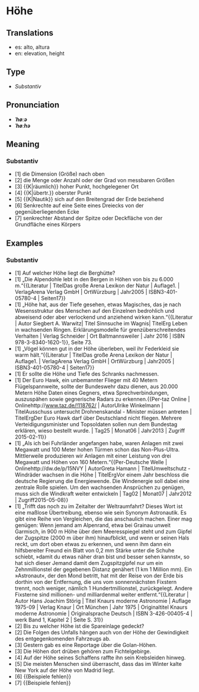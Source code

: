 # Höhe
## Translations
- es: alto, altura
- en: elevation, height
## Type
- _Substantiv_
## Pronunciation
- **_ˈhøːə_**
- **_ˈhøːhə_**
## Meaning
### Substantiv
- [1] die Dimension (Größe) nach oben
- [2] die Menge oder Anzahl oder der Grad von messbaren Größen
- [3] {{K|räumlich}} hoher Punkt, hochgelegener Ort
- [4] {{K|übertr.}} oberster Punkt
- [5] {{K|Nautik}} sich auf den Breitengrad der Erde beziehend
- [6] Senkrechte auf eine Seite eines Dreiecks von der gegenüberliegenden Ecke
- [7] senkrechter Abstand der Spitze oder Deckfläche von der Grundfläche eines Körpers
## Examples
### Substantiv
- [1] Auf welcher Höhe liegt die Berghütte?
- [1] „Die Alpendohle lebt in den Bergen in Höhen von bis zu 6.000 m.“<ref>{{Literatur | TitelDas große Arena Lexikon der Natur | Auflage1. | VerlagArena Verlag GmbH | OrtWürzburg | Jahr2005 | ISBN3-401-05780-4 | Seiten17}}</ref>
- [1] „Höhe hat, aus der Tiefe gesehen, etwas Magisches, das je nach Wesensstruktur des Menschen auf den Einzelnen bedrohlich und abweisend oder aber verlockend und anziehend wirken kann.“<ref>{{Literatur | Autor Siegbert A. Warwitz| Titel Sinnsuche im Wagnis| TitelErg Leben in wachsenden Ringen. Erklärungsmodelle für grenzüberschreitendes Verhalten | Verlag Schneider | Ort Baltmannsweiler | Jahr 2016 | ISBN 978-3-8340-1620-1}}, Seite 73.</ref>
- [1] „Vögel können gut in der Höhe überleben, weil ihr Federkleid sie warm hält.“<ref>{{Literatur | TitelDas große Arena Lexikon der Natur | Auflage1. | VerlagArena Verlag GmbH | OrtWürzburg | Jahr2005 | ISBN3-401-05780-4 | Seiten17}}</ref>
- [1] Er sollte die Höhe und Tiefe des Schranks nachmessen.
- [1] Der Euro Hawk, ein unbemannter Flieger mit 40 Metern Flügelspannweite, sollte der Bundeswehr dazu dienen, aus 20.000 Metern Höhe Daten eines Gegners, etwa Sprechverbindungen, auszuspähen sowie gegnerische Radars zu erkennen.<ref>{{Per-taz Online | Onlinehttp://www.taz.de/!118762/ | AutorUlrike Winkelmann | TitelAusschuss untersucht Drohnenskandal - Minister müssen antreten | TitelErgDer Euro Hawk darf über Deutschland nicht fliegen. Mehrere Verteidigungsminister und Topsoldaten sollen nun dem Bundestag erklären, wieso bestellt wurde. | Tag25 | Monat06 | Jahr2013 | Zugriff 2015-02-11}}</ref>
- [1] „Als ich bei Fuhrländer angefangen habe, waren Anlagen mit zwei Megawatt und 100 Meter hohen Türmen schon das Non-Plus-Ultra. Mittlerweile produzieren wir Anlagen mit einer Leistung von drei Megawatt und Höhen von 160 Metern.“<ref>{{Per-Deutsche Welle | Onlinehttp://dw.de/p/15NVY | AutorGreta Hamann | TitelUmweltschutz - Windräder wachsen in die Höhe | TitelErgVor einem Jahr beschloss die deutsche Regierung die Energiewende. Die Windenergie soll dabei eine zentrale Rolle spielen. Um den wachsenden Ansprüchen zu genügen, muss sich die Windkraft weiter entwickeln | Tag02 | Monat07 | Jahr2012 | Zugriff2015-05-08}}</ref>
- [1] „Trifft das noch zu im Zeitalter der Weltraumfahrt? Dieses Wort ist eine maßlose Übertreibung, ebenso wie sein Synonym Astronautik. Es gibt eine Reihe von Vergleichen, die das anschaulich machen. Einer mag genügen: Wenn jemand am Alpenrand, etwa bei Grainau unweit Garmisch, in 900&nbsp;m Höhe über dem Meeresspiegel steht und zum Gipfel der Zugspitze (2000&nbsp;m über ihm) hinaufblickt, und wenn er seinen Hals reckt, um dort oben etwas zu erkennen, und wenn ihm dann ein hilfsbereiter Freund ein Blatt von 0,2&nbsp;mm Stärke unter die Schuhe schiebt, »damit du etwas näher dran bist und besser sehen kannst«, so hat sich dieser Jemand damit dem Zugspitzgipfel nur um ein Zehnmillionstel der gegebenen Distanz genähert (1&nbsp;km  1 Million&nbsp;mm). Ein »Astronaut«, der den Mond betritt, hat mit der Reise von der Erde bis dorthin von der Entfernung, die uns vom sonnennächsten Fixstern trennt, noch weniger, nämlich 1 Hundertmillionstel, zurückgelegt. Andere Fixsterne sind millionen- und milliardenmal weiter entfernt.“<ref>{{Literatur | Autor  Hans Joachim Störig | Titel  Knaurs moderne Astronomie | Auflage  1975-09 | Verlag  Knaur | Ort  München | Jahr  1975 | Originaltitel  Knaurs moderne Astronomie | Originalsprache  Deutsch | ISBN  3-426-00405-4 | werk  Band 1, Kapitel 2 | Seite  S. 31}}</ref>
- [2] Bis zu welcher Höhe ist die Spareinlage gedeckt?
- [2] Die Folgen des Unfalls hängen auch von der Höhe der Gewindigkeit des entgegenkomenden Fahrzeugs ab.
- [3] Gestern gab es eine Reportage über die Golan-Höhen.
- [3] Die Höhen dort drüben gehören zum Fichtelgebirge.
- [4] Auf der Höhe seines Schaffens raffte ihn sein Krebsleiden hinweg.
- [5] Die meisten Menschen sind überrascht, dass das im Winter kalte New York auf der Höhe von Madrid liegt.
- [6] {{Beispiele fehlen}}
- [7] {{Beispiele fehlen}}
